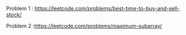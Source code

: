 Problem 1 : https://leetcode.com/problems/best-time-to-buy-and-sell-stock/

Problem 2 :https://leetcode.com/problems/maximum-subarray/
